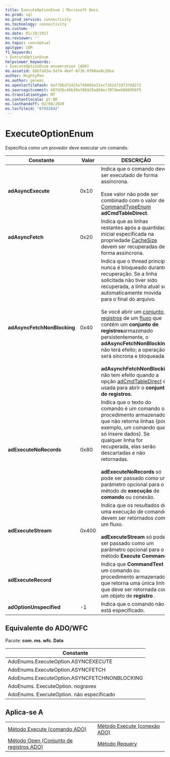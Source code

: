 ```yaml
---
title: ExecuteOptionEnum | Microsoft Docs
ms.prod: sql
ms.prod_service: connectivity
ms.technology: connectivity
ms.custom: ''
ms.date: 01/19/2017
ms.reviewer: ''
ms.topic: conceptual
apitype: COM
f1_keywords:
- ExecuteOptionEnum
helpviewer_keywords:
- ExecuteOptionEnum enumeration [ADO]
ms.assetid: 68bfa83a-5df4-4bef-8736-0f88ae8c29ea
author: MightyPen
ms.author: genemi
ms.openlocfilehash: bef70bd72425e749865e31ecf162e719737dd272
ms.sourcegitcommit: b87d36c46b39af8b929ad94ec707dee8800950f5
ms.translationtype: MT
ms.contentlocale: pt-BR
ms.lasthandoff: 02/08/2020
ms.locfileid: "67932842"
---
```

# <a name="executeoptionenum"></a>ExecuteOptionEnum
Especifica como um provedor deve executar um comando.  
  
|Constante|Valor|DESCRIÇÃO|  
|--------------|-----------|-----------------|  
|**adAsyncExecute**|0x10|Indica que o comando deve ser executado de forma assíncrona.<br /><br /> Esse valor não pode ser combinado com o valor de [CommandTypeEnum](../../../ado/reference/ado-api/commandtypeenum.md) **adCmdTableDirect**.|  
|**adAsyncFetch**|0x20|Indica que as linhas restantes após a quantidade inicial especificada na propriedade [CacheSize](../../../ado/reference/ado-api/cachesize-property-ado.md) devem ser recuperadas de forma assíncrona.|  
|**adAsyncFetchNonBlocking**|0x40|Indica que o thread principal nunca é bloqueado durante a recuperação. Se a linha solicitada não tiver sido recuperada, a linha atual será automaticamente movida para o final do arquivo.<br /><br /> Se você abrir um [conjunto de registros](../../../ado/reference/ado-api/recordset-object-ado.md) de um [fluxo](../../../ado/reference/ado-api/stream-object-ado.md) que contém um **conjunto de registros**armazenado persistentemente, o **adAsyncFetchNonBlocking** não terá efeito; a operação será síncrona e bloqueada.<br /><br /> **adAsynchFetchNonBlocking** não tem efeito quando a opção [adCmdTableDirect](../../../ado/reference/ado-api/commandtypeenum.md) é usada para abrir o **conjunto de registros**.|  
|**adExecuteNoRecords**|0x80|Indica que o texto do comando é um comando ou procedimento armazenado que não retorna linhas (por exemplo, um comando que só insere dados). Se qualquer linha for recuperada, elas serão descartadas e não retornadas.<br /><br /> **adExecuteNoRecords** só pode ser passado como um parâmetro opcional para o método de **execução** de **comando** ou conexão.|  
|**adExecuteStream**|0x400|Indica que os resultados de uma execução de comando devem ser retornados como um fluxo.<br /><br /> **adExecuteStream** só pode ser passado como um parâmetro opcional para o método **Execute Command** .|  
|**adExecuteRecord**||Indica que **CommandText** é um comando ou procedimento armazenado que retorna uma única linha que deve ser retornada como um objeto de **registro** .|  
|**adOptionUnspecified**|-1|Indica que o comando não está especificado.|  
  
## <a name="adowfc-equivalent"></a>Equivalente do ADO/WFC  
 Pacote: **com. ms. wfc. Data**  
  
|Constante|  
|--------------|  
|AdoEnums.ExecuteOption.ASYNCEXECUTE|  
|AdoEnums.ExecuteOption.ASYNCFETCH|  
|AdoEnums.ExecuteOption.ASYNCFETCHNONBLOCKING|  
|AdoEnums. ExecuteOption. nograves|  
|AdoEnums. ExecuteOption. não especificado|  
  
## <a name="applies-to"></a>Aplica-se A  
  
|||  
|-|-|  
|[Método Execute (comando ADO)](../../../ado/reference/ado-api/execute-method-ado-command.md)|[Método Execute (conexão ADO)](../../../ado/reference/ado-api/execute-method-ado-connection.md)|  
|[Método Open (Conjunto de registros ADO)](../../../ado/reference/ado-api/open-method-ado-recordset.md)|[Método Requery](../../../ado/reference/ado-api/requery-method.md)|
